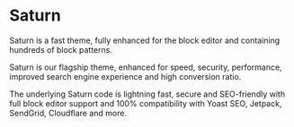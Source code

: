 # Saturn

Saturn is a fast theme, fully enhanced for the block editor and containing hundreds of block patterns.

Saturn is our flagship theme, enhanced for speed, security, performance, improved search engine experience and high conversion ratio.

The underlying Saturn code is lightning fast, secure and SEO-friendly with full block editor support and 100% compatibility with Yoast SEO, Jetpack, SendGrid, Cloudflare and more.